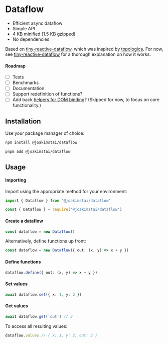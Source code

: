 # Dataflow

- Efficient async dataflow
- Simple API
- 4 KB minified (1.5 KB gzipped)
- No dependencies

Based on [tiny-reactive-dataflow](https://github.com/lukehutch/tiny-reactive-dataflow), which was inspired by [topologica](https://github.com/datavis-tech/topologica). For now, see [tiny-reactive-dataflow](https://github.com/lukehutch/tiny-reactive-dataflow) for a thorough explanation on how it works.

#### Roadmap

- [ ] Tests
- [ ] Benchmarks
- [ ] Documentation
- [ ] Support redefinition of functions?
- [ ] Add back [helpers for DOM binding](https://github.com/lukehutch/tiny-reactive-dataflow#connecting-dataflow-to-the-html-dom)? (Skipped for now, to focus on core functionality.)

## Installation

Use your package manager of choice:

```sh
npm install @joakimstai/dataflow
```

```sh
pnpm add @joakimstai/dataflow
```

## Usage

#### Importing

Import using the appropriate method for your environment:

```js
import { Dataflow } from '@joakimstai/dataflow'
```

```js
const { Dataflow } = require('@joakimstai/dataflow')
```

#### Create a dataflow

```ts
const dataflow = new Dataflow()
```

Alternatively, define functions up front:

```ts
const dataflow = new Dataflow({ out: (x, y) => x + y })
```

#### Define functions

```ts
dataflow.define({ out: (x, y) => x + y })
```

#### Set values

```ts
await dataflow.set({ x: 1, y: 2 })
```

#### Get values

```ts
await dataflow.get('out') // 3
```

To access all resulting values:

```ts
dataflow.values // { x: 1, y: 2, out: 3 }
```
